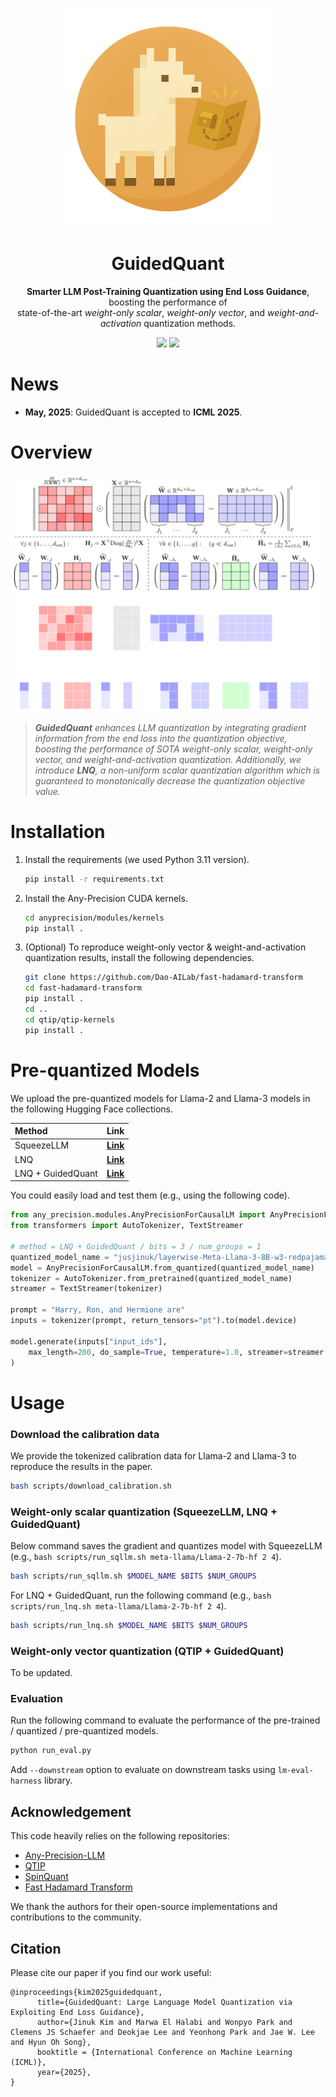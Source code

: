 <p align=center>
<div align=center>
<img src="assets/guidedquant-logo.png" width=350>
</div>
<h1 align="center">GuidedQuant</h1>
</p>
<p align="center"><b>Smarter LLM Post-Training Quantization using End Loss Guidance</b>, boosting the performance of <br> state-of-the-art <i>weight-only scalar</i>, <i>weight-only vector</i>, and <i>weight-and-activation</i> quantization methods.</p>
<p align="center">
<a href="https://arxiv.org/abs/2505.07004"><img src="https://img.shields.io/badge/arXiv-2505.07004-b31b1b.svg"></a>
<a href="./LICENSE"><img src="https://img.shields.io/badge/License-MIT-yellow"></a>
</p>

# News
- **May, 2025**: GuidedQuant is accepted to **ICML 2025**.

# Overview
![Light Mode](assets/objective-light.png#gh-light-mode-only)
![Dark Mode](assets/objective-dark.png#gh-dark-mode-only)

> *<b>GuidedQuant</b> enhances LLM quantization by integrating gradient information from the end loss into the quantization objective, boosting the performance of SOTA weight-only scalar, weight-only vector, and weight-and-activation quantization. Additionally, we introduce <b>LNQ</b>, a non-uniform scalar quantization algorithm which is guaranteed to monotonically decrease the quantization objective value.*

# Installation 

1. Install the requirements (we used Python 3.11 version).
      ```bash
      pip install -r requirements.txt
      ```
2. Install the Any-Precision CUDA kernels.
      ```bash
      cd anyprecision/modules/kernels
      pip install .
      ```
3. (Optional) To reproduce weight-only vector & weight-and-activation quantization results, install the following dependencies.
      ```bash
      git clone https://github.com/Dao-AILab/fast-hadamard-transform 
      cd fast-hadamard-transform
      pip install .
      cd ..
      cd qtip/qtip-kernels
      pip install .
      ```


# Pre-quantized Models
We upload the pre-quantized models for Llama-2 and Llama-3 models in the following Hugging Face collections.

| Method | Link |
|:---|:---:|
| SqueezeLLM        | **[Link](https://huggingface.co/collections/jusjinuk/guidedquant-squeezellm-682ca2b6d71351d9bd94e94d)** |
| LNQ               | **[Link](https://huggingface.co/collections/jusjinuk/guidedquant-lnq-682c879c799d0ba767b57216)** |
| LNQ + GuidedQuant | **[Link](https://huggingface.co/collections/jusjinuk/guidedquant-lnq-gquant-682c89b60907f4a88caf6fa3)** |

You could easily load and test them (e.g., using the following code).

```python
from any_precision.modules.AnyPrecisionForCausalLM import AnyPrecisionForCausalLM
from transformers import AutoTokenizer, TextStreamer

# method = LNQ + GuidedQuant / bits = 3 / num_groups = 1
quantized_model_name = "jusjinuk/layerwise-Meta-Llama-3-8B-w3-redpajama_s1024_blk4096_g1_iter3_cd4"
model = AnyPrecisionForCausalLM.from_quantized(quantized_model_name)
tokenizer = AutoTokenizer.from_pretrained(quantized_model_name)
streamer = TextStreamer(tokenizer)

prompt = "Harry, Ron, and Hermione are"
inputs = tokenizer(prompt, return_tensors="pt").to(model.device)

model.generate(inputs["input_ids"], 
    max_length=200, do_sample=True, temperature=1.0, streamer=streamer
)
```

# Usage

### Download the calibration data
We provide the tokenized calibration data for Llama-2 and Llama-3 to reproduce the results in the paper.
```bash
bash scripts/download_calibration.sh
```


### Weight-only scalar quantization (SqueezeLLM, LNQ + GuidedQuant)
Below command saves the gradient and quantizes model with SqueezeLLM (e.g., `bash scripts/run_sqllm.sh meta-llama/Llama-2-7b-hf 2 4`).
```bash
bash scripts/run_sqllm.sh $MODEL_NAME $BITS $NUM_GROUPS
```
<!-- **Note**:  -->

For LNQ + GuidedQuant, run the following command (e.g., `bash scripts/run_lnq.sh meta-llama/Llama-2-7b-hf 2 4`).
```bash
bash scripts/run_lnq.sh $MODEL_NAME $BITS $NUM_GROUPS
```
<!-- **Note**:  -->


### Weight-only vector quantization (QTIP + GuidedQuant)

To be updated.



### Evaluation

Run the following command to evaluate the performance of the pre-trained / quantized / pre-quantized models.
```python
python run_eval.py
```

Add `--downstream` option to evaluate on downstream tasks using `lm-eval-harness` library.




## Acknowledgement
This code heavily relies on the following repositories:
- [Any-Precision-LLM](https://github.com/SNU-ARC/any-precision-llm)
- [QTIP](https://github.com/Cornell-RelaxML/qtip)
- [SpinQuant](https://github.com/facebookresearch/SpinQuant)
- [Fast Hadamard Transform](https://github.com/Dao-AILab/fast-hadamard-transform)

We thank the authors for their open-source implementations and contributions to the community.

## Citation

Please cite our paper if you find our work useful:

```
@inproceedings{kim2025guidedquant,
      title={GuidedQuant: Large Language Model Quantization via Exploiting End Loss Guidance}, 
      author={Jinuk Kim and Marwa El Halabi and Wonpyo Park and Clemens JS Schaefer and Deokjae Lee and Yeonhong Park and Jae W. Lee and Hyun Oh Song},
      booktitle = {International Conference on Machine Learning (ICML)},
      year={2025},
}
```


